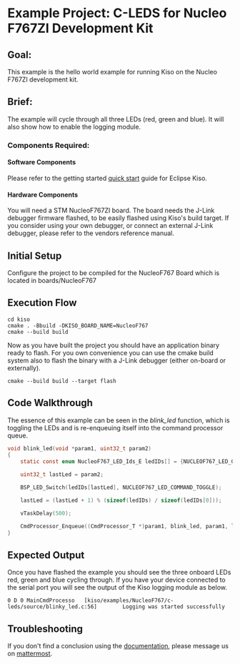 
# Example Project: C-LEDS for Nucleo F767ZI Development Kit

## Goal:
This example is the hello world example for running Kiso on the Nucleo F767ZI development kit.


## Brief:
The example will cycle through all three LEDs (red, green and blue). It will also show how to enable the logging module.

### Components Required:

#### Software Components
Please refer to the getting started [quick start](http://kiso.rempler.de:1313/user-guide/quick_start.html) guide for Eclipse Kiso. 

#### Hardware Components
You will need a STM NucleoF767ZI board. The board needs the J-Link debugger firmware flashed, to be easily flashed using Kiso's build target.
If you consider using your own debugger, or connect an external J-Link debugger, please refer to the vendors reference manual.


##  Initial Setup
Configure the project to be compiled for the NucleoF767 Board which is located in boards/NucleoF767

## Execution Flow
```
cd kiso
cmake . -Bbuild -DKISO_BOARD_NAME=NucleoF767
cmake --build build
```
Now as you have built the project you should have an application binary ready to flash.
For you own convenience you can use the cmake build system also to flash the binary with a J-Link debugger (either on-board or externally).
```
cmake --build build --target flash
```


## Code Walkthrough

The essence of this example can be seen in the *blink_led* function, which is toggling the LEDs and is re-enqueuing itself into the command processor queue.

```c
void blink_led(void *param1, uint32_t param2)
{
    static const enum NucleoF767_LED_Ids_E ledIDs[] = {NUCLEOF767_LED_GREEN_ID, NUCLEOF767_LED_BLUE_ID, NUCLEOF767_LED_RED_ID};

    uint32_t lastLed = param2;

    BSP_LED_Switch(ledIDs[lastLed], NUCLEOF767_LED_COMMAND_TOGGLE);

    lastLed = (lastLed + 1) % (sizeof(ledIDs) / sizeof(ledIDs[0]));

    vTaskDelay(500);

    CmdProcessor_Enqueue((CmdProcessor_T *)param1, blink_led, param1, lastLed);
}
```

## Expected Output

Once you have flashed the example you should see the three onboard LEDs red, green and blue cycling through. 
If you have your device connected to the serial port you will see the output of the Kiso logging module as below.
```
0 D 0 MainCmdProcesso   [kiso/examples/NucleoF767/c-leds/source/blinky_led.c:56]        Logging was started successfully
```

## Troubleshooting

If you don't find a conclusion using the [documentation](http://kiso.rempler.de:1313), please message us on [mattermost](mattermost.eclipse.org/eclipse/channels/kiso).
